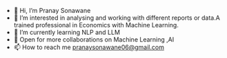 - 👋 Hi, I’m Pranay Sonawane 
- 👀 I’m interested in analysing and working with different reports or data.A trained professional in Economics with Machine Learning.
- 🌱 I’m currently learning NLP and LLM
- 💞️ Open for more collaborations on Machine Learning ,AI 
- 📫 How to reach me pranaysonawane06@gmail.com

<!---
Prnysonawane/Prnysonawane is a ✨ special ✨ repository because its `README.md` (this file) appears on your GitHub profile.
You can click the Preview link to take a look at your changes.
--->
